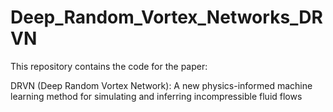 # Deep_Random_Vortex_Networks_DRVN
This repository contains the code for the paper:

DRVN (Deep Random Vortex Network): A new physics-informed machine learning method for simulating and inferring incompressible fluid flows
